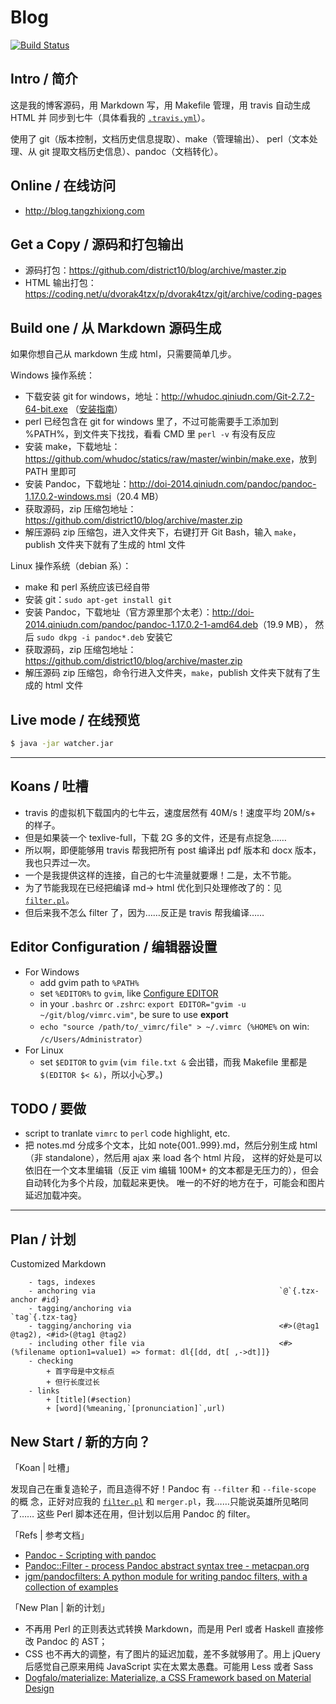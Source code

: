 # Blog

[![Build Status](https://travis-ci.org/district10/blog.svg?branch=master)](https://travis-ci.org/district10/blog)

## Intro / 简介

这是我的博客源码，用 Markdown 写，用 Makefile 管理，用 travis 自动生成 HTML 并
同步到七牛（具体看我的 [`.travis.yml`](./.travis.yml)）。

使用了 git（版本控制，文档历史信息提取）、make（管理输出）、
perl（文本处理、从 git 提取文档历史信息）、pandoc（文档转化）。

## Online / 在线访问

-   <http://blog.tangzhixiong.com>

## Get a Copy / 源码和打包输出

-   源码打包：<https://github.com/district10/blog/archive/master.zip>
-   HTML 输出打包：<https://coding.net/u/dvorak4tzx/p/dvorak4tzx/git/archive/coding-pages>

## Build one / 从 Markdown 源码生成

如果你想自己从 markdown 生成 html，只需要简单几步。

Windows 操作系统：

-   下载安装 git for windows，地址：<http://whudoc.qiniudn.com/Git-2.7.2-64-bit.exe>
    （[安装指南](http://blog.tangzhixiong.com/post-0044-git-github-notes.html#%E4%B8%8B%E8%BD%BD-git-for-windows)）
-   perl 已经包含在 git for windows 里了，不过可能需要手工添加到 %PATH%，到文件夹下找找，看看 CMD 里 `perl -v` 有没有反应
-   安装 make，下载地址：<https://github.com/whudoc/statics/raw/master/winbin/make.exe>，放到 PATH 里即可
-   安装 Pandoc，下载地址：<http://doi-2014.qiniudn.com/pandoc/pandoc-1.17.0.2-windows.msi>（20.4 MB）
-   获取源码，zip 压缩包地址：<https://github.com/district10/blog/archive/master.zip>
-   解压源码 zip 压缩包，进入文件夹下，右键打开 Git Bash，输入 `make`，publish 文件夹下就有了生成的 html 文件

Linux 操作系统（debian 系）：

-   make 和 perl 系统应该已经自带
-   安装 git：`sudo apt-get install git`
-   安装 Pandoc，下载地址（官方源里那个太老）：<http://doi-2014.qiniudn.com/pandoc/pandoc-1.17.0.2-1-amd64.deb>（19.9 MB），
    然后 `sudo dkpg -i pandoc*.deb` 安装它
-   获取源码，zip 压缩包地址：<https://github.com/district10/blog/archive/master.zip>
-   解压源码 zip 压缩包，命令行进入文件夹，`make`，publish 文件夹下就有了生成的 html 文件

## Live mode / 在线预览

```bash
$ java -jar watcher.jar
```

---

## Koans / 吐槽

-   travis 的虚拟机下载国内的七牛云，速度居然有 40M/s！速度平均 20M/s+ 的样子。
-   但是如果装一个 texlive-full，下载 2G 多的文件，还是有点捉急……
-   所以啊，即便能够用 travis 帮我把所有 post 编译出 pdf 版本和 docx 版本，我也只弄过一次。
-   一个是我提供这样的连接，自己的七牛流量就要爆！二是，太不节能。
-   为了节能我现在已经把编译 md-> html 优化到只处理修改了的：见 [`filter.pl`](filter.pl)。
-   但后来我不怎么 filter 了，因为……反正是 travis 帮我编译……

## Editor Configuration / 编辑器设置

-   For Windows
    +   add gvim path to `%PATH%`
    +   set `%EDITOR%` to `gvim`, like [Configure EDITOR](http://gnat.qiniudn.com/dvorak4tzx/editor.jpg)
    +   in your `.bashrc` or `.zshrc`: `export EDITOR="gvim -u ~/git/blog/vimrc.vim"`, be sure to use **export**
    +   `echo "source /path/to/_vimrc/file" > ~/.vimrc`（`%HOME%` on win: `/c/Users/Administrator`）
-   For Linux
    + set `$EDITOR` to `gvim` (`vim file.txt &` 会出错，而我 Makefile 里都是`$(EDITOR $< &)`，所以小心罗。)

## TODO / 要做

-   script to tranlate `vimrc` to `perl` code highlight, etc.
-   把 notes.md 分成多个文本，比如 note{001..999}.md，然后分别生成 html（非 standalone），然后用 ajax 来 load 各个 html 片段，
    这样的好处是可以依旧在一个文本里编辑（反正 vim 编辑 100M+ 的文本都是无压力的），但会自动转化为多个片段，加载起来更快。
    唯一的不好的地方在于，可能会和图片延迟加载冲突。

---

## Plan / 计划

Customized Markdown

```
    - tags, indexes
    - anchoring via                                         `@`{.tzx-anchor #id}
    - tagging/anchoring via                                 `tag`{.tzx-tag}
    - tagging/anchoring via                                 <#>(@tag1 @tag2), <#id>(@tag1 @tag2)
    - including other file via                              <#>(%filename option1=value1) => format: dl{[dd, dt[ ,->dt]]}
    - checking
        + 首字母是中文标点
        + 但行长度过长
    - links
        + [title](#section)
        + [word](%meaning,`[pronunciation]`,url)
```

## New Start / 新的方向？

「Koan | 吐槽」

发现自己在重复造轮子，而且造得不好！Pandoc 有 `--filter` 和 `--file-scope` 的概
念，正好对应我的 [`filter.pl`](filter.pl) 和 `merger.pl`，我……只能说英雄所见略同了…… 这些
Perl 脚本还在用，但计划以后用 Pandoc 的 filter。

「Refs | 参考文档」

-   [Pandoc - Scripting with pandoc](http://pandoc.org/scripting.html)
-   [Pandoc::Filter - process Pandoc abstract syntax tree - metacpan.org](https://metacpan.org/pod/Pandoc::Filter)
-   [jgm/pandocfilters: A python module for writing pandoc filters, with a collection of examples](https://github.com/jgm/pandocfilters)

「New Plan | 新的计划」

-   不再用 Perl 的正则表达式转换 Markdown，而是用 Perl 或者 Haskell 直接修改 Pandoc 的 AST；
-   CSS 也不再大的调整，有了图片的延迟加载，差不多就够用了。用上 jQuery 后感觉自己原来用纯 JavaScript 实在太累太愚蠢。可能用 Less 或者 Sass
-   [Dogfalo/materialize: Materialize, a CSS Framework based on Material Design](https://github.com/Dogfalo/materialize)
